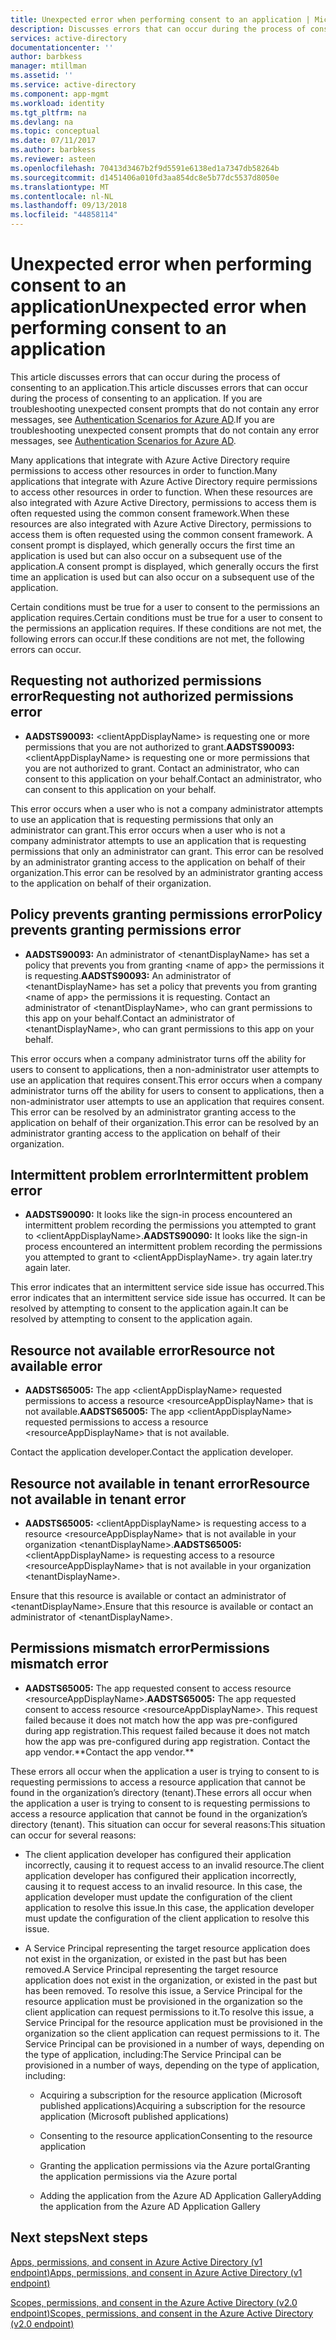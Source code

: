 ```yaml
---
title: Unexpected error when performing consent to an application | Microsoft Docs
description: Discusses errors that can occur during the process of consenting to an application and what you can do about them
services: active-directory
documentationcenter: ''
author: barbkess
manager: mtillman
ms.assetid: ''
ms.service: active-directory
ms.component: app-mgmt
ms.workload: identity
ms.tgt_pltfrm: na
ms.devlang: na
ms.topic: conceptual
ms.date: 07/11/2017
ms.author: barbkess
ms.reviewer: asteen
ms.openlocfilehash: 70413d3467b2f9d5591e6138ed1a7347db58264b
ms.sourcegitcommit: d1451406a010fd3aa854dc8e5b77dc5537d8050e
ms.translationtype: MT
ms.contentlocale: nl-NL
ms.lasthandoff: 09/13/2018
ms.locfileid: "44858114"
---
```

# <a name="unexpected-error-when-performing-consent-to-an-application"></a><span data-ttu-id="144c2-103">Unexpected error when performing consent to an application</span><span class="sxs-lookup"><span data-stu-id="144c2-103">Unexpected error when performing consent to an application</span></span>

<span data-ttu-id="144c2-104">This article discusses errors that can occur during the process of consenting to an application.</span><span class="sxs-lookup"><span data-stu-id="144c2-104">This article discusses errors that can occur during the process of consenting to an application.</span></span> <span data-ttu-id="144c2-105">If you are troubleshooting unexpected consent prompts that do not contain any error messages, see [Authentication Scenarios for Azure AD](https://docs.microsoft.com/azure/active-directory/develop/active-directory-authentication-scenarios).</span><span class="sxs-lookup"><span data-stu-id="144c2-105">If you are troubleshooting unexpected consent prompts that do not contain any error messages, see [Authentication Scenarios for Azure AD](https://docs.microsoft.com/azure/active-directory/develop/active-directory-authentication-scenarios).</span></span>

<span data-ttu-id="144c2-106">Many applications that integrate with Azure Active Directory require permissions to access other resources in order to function.</span><span class="sxs-lookup"><span data-stu-id="144c2-106">Many applications that integrate with Azure Active Directory require permissions to access other resources in order to function.</span></span> <span data-ttu-id="144c2-107">When these resources are also integrated with Azure Active Directory, permissions to access them is often requested using the common consent framework.</span><span class="sxs-lookup"><span data-stu-id="144c2-107">When these resources are also integrated with Azure Active Directory, permissions to access them is often requested using the common consent framework.</span></span> <span data-ttu-id="144c2-108">A consent prompt is displayed, which generally occurs the first time an application is used but can also occur on a subsequent use of the application.</span><span class="sxs-lookup"><span data-stu-id="144c2-108">A consent prompt is displayed, which generally occurs the first time an application is used but can also occur on a subsequent use of the application.</span></span>

<span data-ttu-id="144c2-109">Certain conditions must be true for a user to consent to the permissions an application requires.</span><span class="sxs-lookup"><span data-stu-id="144c2-109">Certain conditions must be true for a user to consent to the permissions an application requires.</span></span> <span data-ttu-id="144c2-110">If these conditions are not met, the following errors can occur.</span><span class="sxs-lookup"><span data-stu-id="144c2-110">If these conditions are not met, the following errors can occur.</span></span>

## <a name="requesting-not-authorized-permissions-error"></a><span data-ttu-id="144c2-111">Requesting not authorized permissions error</span><span class="sxs-lookup"><span data-stu-id="144c2-111">Requesting not authorized permissions error</span></span>
* <span data-ttu-id="144c2-112">**AADSTS90093:** &lt;clientAppDisplayName&gt; is requesting one or more permissions that you are not authorized to grant.</span><span class="sxs-lookup"><span data-stu-id="144c2-112">**AADSTS90093:** &lt;clientAppDisplayName&gt; is requesting one or more permissions that you are not authorized to grant.</span></span> <span data-ttu-id="144c2-113">Contact an administrator, who can consent to this application on your behalf.</span><span class="sxs-lookup"><span data-stu-id="144c2-113">Contact an administrator, who can consent to this application on your behalf.</span></span>

<span data-ttu-id="144c2-114">This error occurs when a user who is not a company administrator attempts to use an application that is requesting permissions that only an administrator can grant.</span><span class="sxs-lookup"><span data-stu-id="144c2-114">This error occurs when a user who is not a company administrator attempts to use an application that is requesting permissions that only an administrator can grant.</span></span> <span data-ttu-id="144c2-115">This error can be resolved by an administrator granting access to the application on behalf of their organization.</span><span class="sxs-lookup"><span data-stu-id="144c2-115">This error can be resolved by an administrator granting access to the application on behalf of their organization.</span></span>

## <a name="policy-prevents-granting-permissions-error"></a><span data-ttu-id="144c2-116">Policy prevents granting permissions error</span><span class="sxs-lookup"><span data-stu-id="144c2-116">Policy prevents granting permissions error</span></span>
* <span data-ttu-id="144c2-117">**AADSTS90093:** An administrator of &lt;tenantDisplayName&gt; has set a policy that prevents you from granting &lt;name of app&gt; the permissions it is requesting.</span><span class="sxs-lookup"><span data-stu-id="144c2-117">**AADSTS90093:** An administrator of &lt;tenantDisplayName&gt; has set a policy that prevents you from granting &lt;name of app&gt; the permissions it is requesting.</span></span> <span data-ttu-id="144c2-118">Contact an administrator of &lt;tenantDisplayName&gt;, who can grant permissions to this app on your behalf.</span><span class="sxs-lookup"><span data-stu-id="144c2-118">Contact an administrator of &lt;tenantDisplayName&gt;, who can grant permissions to this app on your behalf.</span></span>

<span data-ttu-id="144c2-119">This error occurs when a company administrator turns off the ability for users to consent to applications, then a non-administrator user attempts to use an application that requires consent.</span><span class="sxs-lookup"><span data-stu-id="144c2-119">This error occurs when a company administrator turns off the ability for users to consent to applications, then a non-administrator user attempts to use an application that requires consent.</span></span> <span data-ttu-id="144c2-120">This error can be resolved by an administrator granting access to the application on behalf of their organization.</span><span class="sxs-lookup"><span data-stu-id="144c2-120">This error can be resolved by an administrator granting access to the application on behalf of their organization.</span></span>

## <a name="intermittent-problem-error"></a><span data-ttu-id="144c2-121">Intermittent problem error</span><span class="sxs-lookup"><span data-stu-id="144c2-121">Intermittent problem error</span></span>
* <span data-ttu-id="144c2-122">**AADSTS90090:** It looks like the sign-in process encountered an intermittent problem recording the permissions you attempted to grant to &lt;clientAppDisplayName&gt;.</span><span class="sxs-lookup"><span data-stu-id="144c2-122">**AADSTS90090:** It looks like the sign-in process encountered an intermittent problem recording the permissions you attempted to grant to &lt;clientAppDisplayName&gt;.</span></span> <span data-ttu-id="144c2-123">try again later.</span><span class="sxs-lookup"><span data-stu-id="144c2-123">try again later.</span></span>

<span data-ttu-id="144c2-124">This error indicates that an intermittent service side issue has occurred.</span><span class="sxs-lookup"><span data-stu-id="144c2-124">This error indicates that an intermittent service side issue has occurred.</span></span> <span data-ttu-id="144c2-125">It can be resolved by attempting to consent to the application again.</span><span class="sxs-lookup"><span data-stu-id="144c2-125">It can be resolved by attempting to consent to the application again.</span></span>

## <a name="resource-not-available-error"></a><span data-ttu-id="144c2-126">Resource not available error</span><span class="sxs-lookup"><span data-stu-id="144c2-126">Resource not available error</span></span>
* <span data-ttu-id="144c2-127">**AADSTS65005:** The app &lt;clientAppDisplayName&gt; requested permissions to access a resource &lt;resourceAppDisplayName&gt; that is not available.</span><span class="sxs-lookup"><span data-stu-id="144c2-127">**AADSTS65005:** The app &lt;clientAppDisplayName&gt; requested permissions to access a resource &lt;resourceAppDisplayName&gt; that is not available.</span></span> 

<span data-ttu-id="144c2-128">Contact the application developer.</span><span class="sxs-lookup"><span data-stu-id="144c2-128">Contact the application developer.</span></span>

##  <a name="resource-not-available-in-tenant-error"></a><span data-ttu-id="144c2-129">Resource not available in tenant error</span><span class="sxs-lookup"><span data-stu-id="144c2-129">Resource not available in tenant error</span></span>
* <span data-ttu-id="144c2-130">**AADSTS65005:** &lt;clientAppDisplayName&gt; is requesting access to a resource &lt;resourceAppDisplayName&gt; that is not available in your organization &lt;tenantDisplayName&gt;.</span><span class="sxs-lookup"><span data-stu-id="144c2-130">**AADSTS65005:** &lt;clientAppDisplayName&gt; is requesting access to a resource &lt;resourceAppDisplayName&gt; that is not available in your organization &lt;tenantDisplayName&gt;.</span></span> 

<span data-ttu-id="144c2-131">Ensure that this resource is available or contact an administrator of &lt;tenantDisplayName&gt;.</span><span class="sxs-lookup"><span data-stu-id="144c2-131">Ensure that this resource is available or contact an administrator of &lt;tenantDisplayName&gt;.</span></span>

## <a name="permissions-mismatch-error"></a><span data-ttu-id="144c2-132">Permissions mismatch error</span><span class="sxs-lookup"><span data-stu-id="144c2-132">Permissions mismatch error</span></span>
* <span data-ttu-id="144c2-133">**AADSTS65005:** The app requested consent to access resource &lt;resourceAppDisplayName&gt;.</span><span class="sxs-lookup"><span data-stu-id="144c2-133">**AADSTS65005:** The app requested consent to access resource &lt;resourceAppDisplayName&gt;.</span></span> <span data-ttu-id="144c2-134">This request failed because it does not match how the app was pre-configured during app registration.</span><span class="sxs-lookup"><span data-stu-id="144c2-134">This request failed because it does not match how the app was pre-configured during app registration.</span></span> <span data-ttu-id="144c2-135">Contact the app vendor.\*\*</span><span class="sxs-lookup"><span data-stu-id="144c2-135">Contact the app vendor.\*\*</span></span>

<span data-ttu-id="144c2-136">These errors all occur when the application a user is trying to consent to is requesting permissions to access a resource application that cannot be found in the organization’s directory (tenant).</span><span class="sxs-lookup"><span data-stu-id="144c2-136">These errors all occur when the application a user is trying to consent to is requesting permissions to access a resource application that cannot be found in the organization’s directory (tenant).</span></span> <span data-ttu-id="144c2-137">This situation can occur for several reasons:</span><span class="sxs-lookup"><span data-stu-id="144c2-137">This situation can occur for several reasons:</span></span>

-   <span data-ttu-id="144c2-138">The client application developer has configured their application incorrectly, causing it to request access to an invalid resource.</span><span class="sxs-lookup"><span data-stu-id="144c2-138">The client application developer has configured their application incorrectly, causing it to request access to an invalid resource.</span></span> <span data-ttu-id="144c2-139">In this case, the application developer must update the configuration of the client application to resolve this issue.</span><span class="sxs-lookup"><span data-stu-id="144c2-139">In this case, the application developer must update the configuration of the client application to resolve this issue.</span></span>

-   <span data-ttu-id="144c2-140">A Service Principal representing the target resource application does not exist in the organization, or existed in the past but has been removed.</span><span class="sxs-lookup"><span data-stu-id="144c2-140">A Service Principal representing the target resource application does not exist in the organization, or existed in the past but has been removed.</span></span> <span data-ttu-id="144c2-141">To resolve this issue, a Service Principal for the resource application must be provisioned in the organization so the client application can request permissions to it.</span><span class="sxs-lookup"><span data-stu-id="144c2-141">To resolve this issue, a Service Principal for the resource application must be provisioned in the organization so the client application can request permissions to it.</span></span> <span data-ttu-id="144c2-142">The Service Principal can be provisioned in a number of ways, depending on the type of application, including:</span><span class="sxs-lookup"><span data-stu-id="144c2-142">The Service Principal can be provisioned in a number of ways, depending on the type of application, including:</span></span>

    -   <span data-ttu-id="144c2-143">Acquiring a subscription for the resource application (Microsoft published applications)</span><span class="sxs-lookup"><span data-stu-id="144c2-143">Acquiring a subscription for the resource application (Microsoft published applications)</span></span>

    -   <span data-ttu-id="144c2-144">Consenting to the resource application</span><span class="sxs-lookup"><span data-stu-id="144c2-144">Consenting to the resource application</span></span>

    -   <span data-ttu-id="144c2-145">Granting the application permissions via the Azure portal</span><span class="sxs-lookup"><span data-stu-id="144c2-145">Granting the application permissions via the Azure portal</span></span>

    -   <span data-ttu-id="144c2-146">Adding the application from the Azure AD Application Gallery</span><span class="sxs-lookup"><span data-stu-id="144c2-146">Adding the application from the Azure AD Application Gallery</span></span>

## <a name="next-steps"></a><span data-ttu-id="144c2-147">Next steps</span><span class="sxs-lookup"><span data-stu-id="144c2-147">Next steps</span></span> 

[<span data-ttu-id="144c2-148">Apps, permissions, and consent in Azure Active Directory (v1 endpoint)</span><span class="sxs-lookup"><span data-stu-id="144c2-148">Apps, permissions, and consent in Azure Active Directory (v1 endpoint)</span></span>](https://docs.microsoft.com/azure/active-directory/active-directory-apps-permissions-consent)<br>

[<span data-ttu-id="144c2-149">Scopes, permissions, and consent in the Azure Active Directory (v2.0 endpoint)</span><span class="sxs-lookup"><span data-stu-id="144c2-149">Scopes, permissions, and consent in the Azure Active Directory (v2.0 endpoint)</span></span>](https://docs.microsoft.com/azure/active-directory/develop/active-directory-v2-scopes)


